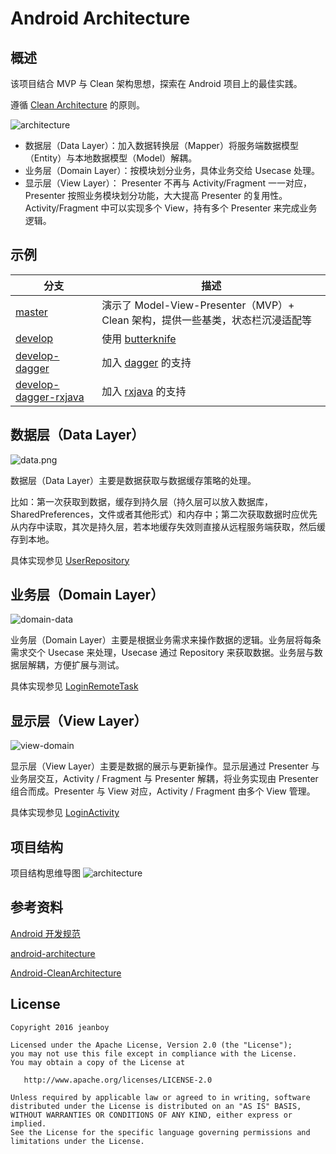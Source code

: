 # Android Architecture

## 概述

该项目结合 MVP 与 Clean 架构思想，探索在 Android 项目上的最佳实践。

遵循 [Clean Architecture](https://blog.8thlight.com/uncle-bob/2012/08/13/the-clean-architecture.html) 的原则。

<img src="https://github.com/jeanboydev/Android-Architecture/blob/master/resources/images/android-architecture.png" alt="architecture"/>

- 数据层（Data Layer）：加入数据转换层（Mapper）将服务端数据模型（Entity）与本地数据模型（Model）解耦。
- 业务层（Domain Layer）：按模块划分业务，具体业务交给 Usecase 处理。
- 显示层（View Layer）： Presenter 不再与 Activity/Fragment 一一对应，Presenter 按照业务模块划分功能，大大提高 Presenter 的复用性。Activity/Fragment 中可以实现多个 View，持有多个 Presenter 来完成业务逻辑。

## 示例

| 分支 | 描述 |
| ------------- | ------------- |
| [master](https://github.com/jeanboydev/Android-Architecture) | 演示了 Model-View-Presenter（MVP）+ Clean 架构，提供一些基类，状态栏沉浸适配等 |
| [develop](https://github.com/jeanboydev/Android-Architecture/tree/develop) | 使用 [butterknife](https://github.com/JakeWharton/butterknife) |
| [develop-dagger](https://github.com/jeanboydev/Android-Architecture/tree/develop-dagger) | 加入 [dagger](https://github.com/google/dagger) 的支持 |
| [develop-dagger-rxjava](https://github.com/jeanboydev/Android-Architecture/tree/develop-dagger-rxjava) | 加入 [rxjava](https://github.com/ReactiveX/RxJava) 的支持 |

## 数据层（Data Layer）

<img src="https://github.com/jeanboydev/Android-Architecture/blob/master/resources/images/android-architecture-data.png" alt="data.png"/>

数据层（Data Layer）主要是数据获取与数据缓存策略的处理。

比如：第一次获取到数据，缓存到持久层（持久层可以放入数据库，SharedPreferences，文件或者其他形式）和内存中；第二次获取数据时应优先从内存中读取，其次是持久层，若本地缓存失效则直接从远程服务端获取，然后缓存到本地。

具体实现参见 [UserRepository](https://github.com/jeanboydev/Android-Architecture/blob/master/data/src/main/java/com/jeanboy/data/repository/UserRepository.java)

## 业务层（Domain Layer）

<img src="https://github.com/jeanboydev/Android-Architecture/blob/master/resources/images/android-architecture-domain-data.png" alt="domain-data"/>

业务层（Domain Layer）主要是根据业务需求来操作数据的逻辑。业务层将每条需求交个 Usecase 来处理，Usecase 通过 Repository 来获取数据。业务层与数据层解耦，方便扩展与测试。

具体实现参见 [LoginRemoteTask](https://github.com/jeanboydev/Android-Architecture/blob/master/domain/src/main/java/com/jeanboy/domain/usecase/LoginRemoteTask.java)

## 显示层（View Layer）

<img src="https://github.com/jeanboydev/Android-Architecture/blob/master/resources/images/android-architecture-view-domain.png" alt="view-domain"/>

显示层（View Layer）主要是数据的展示与更新操作。显示层通过 Presenter 与业务层交互，Activity / Fragment 与 Presenter 解耦，将业务实现由 Presenter 组合而成。Presenter 与 View 对应，Activity / Fragment 由多个 View 管理。

具体实现参见 [LoginActivity](https://github.com/jeanboydev/Android-Architecture/blob/master/app/src/main/java/com/jeanboy/app/architecture/ui/activity/LoginActivity.java)

## 项目结构

项目结构思维导图
<img src="https://github.com/jeanboydev/Android-Architecture/blob/master/resources/images/android_project.png" alt="architecture"/>

## 参考资料
[Android 开发规范](https://github.com/Blankj/AndroidStandardDevelop)

[android-architecture](https://github.com/googlesamples/android-architecture)

[Android-CleanArchitecture](https://github.com/android10/Android-CleanArchitecture)

## License

    Copyright 2016 jeanboy

    Licensed under the Apache License, Version 2.0 (the "License");
    you may not use this file except in compliance with the License.
    You may obtain a copy of the License at

       http://www.apache.org/licenses/LICENSE-2.0

    Unless required by applicable law or agreed to in writing, software
    distributed under the License is distributed on an "AS IS" BASIS,
    WITHOUT WARRANTIES OR CONDITIONS OF ANY KIND, either express or implied.
    See the License for the specific language governing permissions and
    limitations under the License.